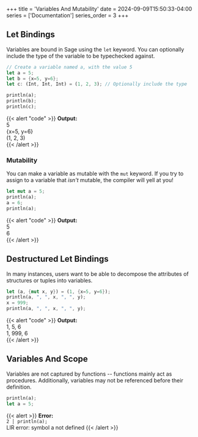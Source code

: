 +++
title = 'Variables And Mutability'
date = 2024-09-09T15:50:33-04:00
series = ['Documentation']
series_order = 3
+++

## Let Bindings

Variables are bound in Sage using the `let` keyword. You can optionally include the type of the variable to be typechecked against.

```rs
// Create a variable named a, with the value 5
let a = 5;
let b = {x=5, y=6};
let c: (Int, Int, Int) = (1, 2, 3); // Optionally include the type

println(a);
println(b);
println(c);
```
{{< alert "code" >}}
**Output:**<br/>
5<br/>
\{x=5, y=6\}<br/>
(1, 2, 3)<br/>
{{< /alert >}}

### Mutability

You can make a variable as mutable with the `mut` keyword. If you try to assign to a variable that *isn't* mutable, the compiler will yell at you!

```rs
let mut a = 5;
println(a);
a = 6;
println(a);
```
{{< alert "code" >}}
**Output:**<br/>
5<br/>
6<br/>
{{< /alert >}}

## Destructured Let Bindings

In many instances, users want to be able to decompose the attributes of structures or tuples into variables.

```rs
let (a, {mut x, y}) = (1, {x=5, y=6});
println(a, ", ", x, ", ", y);
x = 999;
println(a, ", ", x, ", ", y);
```
{{< alert "code" >}}
**Output:**<br/>
1, 5, 6<br/>
1, 999, 6<br/>
{{< /alert >}}

## Variables And Scope

Variables are not captured by functions -- functions mainly act as procedures.
Additionally, variables may not be referenced before their definition.

```rs
println(a);
let a = 5;
```
{{< alert >}}
**Error:**<br/>
`2 │ println(a);`<br/>
LIR error: symbol a not defined
{{< /alert >}}

